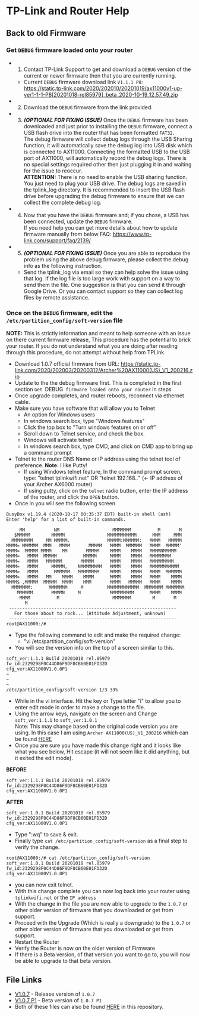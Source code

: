 # TP-Link and Router Help

## Back to old Firmware

### Get `DEBUG` firmware loaded onto your router
- 1. Contact TP-Link Support to get and download a `DEBUG` version of the current or newer firmware then that you are currently running.
  - Current `DEBUG` firmware download link `V1.1.1 P8`:<BR>https://static.tp-link.com/2020/202010/20201019/ax11000v1-up-ver1-1-1-P8[20201018-rel85979]_beta_2020-10-19_12.57.49.zip
- 2. Download the `DEBUG` firmware from the link provided.
- 3. ***(OPTIONAL FOR FIXING ISSUE)*** Once the `DEBUG` firmware has been downloaded and just prior to installing the `DEBUG` firmware, connect a USB flash drive into the router that has been formatted `FAT32`. <BR> The debug firmware will collect debug logs through the USB Sharing function, it will automatically save the debug log into USB disk which is connected to AX11000. Connecting  the formatted USB to the USB port of AX11000, will automatically record the debug logs. There is no special settings required other then just plugging it in and waiting for the issue to reoccur.<BR>**ATTENTION:** There is no need to enable the USB sharing function. You just need to plug your USB drive. The debug logs are saved in the tplink_log directory. It is recommended to insert the USB flash drive before upgrading the debug firmware to ensure that we can collect the complete debug log.
- 4. Now that you have the `DEBUG` firmware and; if you chose, a USB has been connected, update the `DEBUG` firmware. <BR> If you need help you can get more details about how to update firmware manually from below FAQ:
https://www.tp-link.com/support/faq/2139/
- 5. ***(OPTIONAL FOR FIXING ISSUE)*** Once you are able to reproduce the problem using the above debug firmware, please collect the debug info as the following instruction.
  - Send the tplink_log via email so they can help solve the issue using that log. If the log file is too large work with support on a way to send them the file. One suggestion is that you can send it through Google Drive. Or you can contact support so they can collect log files by remote assistance.

### Once on the `DEBUG` firmware, edit the `/etc/partition_config/soft-version` file
**NOTE:** This is strictly information and meant to help someone with an issue on there current firmware release, This procedure has the potential to brick your router. If you do not understand what you are doing after reading through this procedure, do not attempt without help from TPLink.

- Download 1.0.7 official firmware from URL:  https://static.tp-link.com/2020/202003/20200312/Archer%20AX11000(US)_V1_200216.zip
- Update to the the debug firmware first. This is completed in the first section `Get `DEBUG` firmware loaded onto your router` in steps
- Once upgrade completes, and router reboots, reconnect via ethernet cable.
- Make sure you have software that will allow you to Telnet
  - An option for Windows users
  - In windows search box, type "Windows features"
  - Click the top box to "Turn windows features on or off"
  - Scroll down to Telnet service, and check the box.
  - Windows will activate telnet
  - In windows search box, type CMD, and click on CMD app to bring up a command prompt
- Telnet to the router DNS Name or IP address using the telnet tool of preference. **Note:** I like Putty!
  - If using Windows telnet feature, In the command prompt screen, type: "telnet tplinkwifi.net" OR "telnet 192.168.*.*" (<- IP address of your Archer AX6000 router)
  - If using putty, click on the `telnet` radio button, enter the IP address of the router, and click the `OPEN` button.
- Once in you will see the following screen

```
BusyBox v1.19.4 (2020-10-17 00:35:37 EDT) built-in shell (ash)
Enter 'help' for a list of built-in commands.

     MM           NM                    MMMMMMM          M       M
   $MMMMM        MMMMM                MMMMMMMMMMM      MMM     MMM
  MMMMMMMM     MM MMMMM.              MMMMM:MMMMMM:   MMMM   MMMMM
MMMM= MMMMMM  MMM   MMMM       MMMMM   MMMM  MMMMMM   MMMM  MMMMM'
MMMM=  MMMMM MMMM    MM       MMMMM    MMMM    MMMM   MMMMNMMMMM
MMMM=   MMMM  MMMMM          MMMMM     MMMM    MMMM   MMMMMMMM
MMMM=   MMMM   MMMMMM       MMMMM      MMMM    MMMM   MMMMMMMMM
MMMM=   MMMM     MMMMM,    NMMMMMMMM   MMMM    MMMM   MMMMMMMMMMM
MMMM=   MMMM      MMMMMM   MMMMMMMM    MMMM    MMMM   MMMM  MMMMMM
MMMM=   MMMM   MM    MMMM    MMMM      MMMM    MMMM   MMMM    MMMM
MMMM$ ,MMMMM  MMMMM  MMMM    MMM       MMMM   MMMMM   MMMM    MMMM
  MMMMMMM:      MMMMMMM     M         MMMMMMMMMMMM  MMMMMMM MMMMMMM
    MMMMMM       MMMMN     M           MMMMMMMMM      MMMM    MMMM
     MMMM          M                    MMMMMMM        M       M
       M
 ---------------------------------------------------------------
   For those about to rock... (Attitude Adjustment, unknown)
 ---------------------------------------------------------------
root@AX11000:/#

```

- Type the following command to edit and make the required change:
  - "vi /etc/partition_config/soft-version"
- You will see the version info on the top of a screen similar to this.

```
soft_ver:1.1.1 Build 20201018 rel.85979
fw_id:2329298F0C44D86F9DF8CB60E01FD32D
cfg_ver:AX11000V1.0.0P1
~
~
~
/etc/partition_config/soft-version 1/3 33%
```

- While in the vi interface. Hit the <insert> key or Type letter "i" to allow you to enter edit mode
in order to make a change to the file.
- Using the arrow keys, navigate on the screen and Change `soft_ver:1.1.1` to `soft_ver:1.0.1`<BR>Note: This may change based on the original code version you are using. In this case I am using `Archer AX11000(US)_V1_200216` which can be found [HERE](./files/Archer%AX11000(US)_V1_200216.zip)
- Once you are sure you have made this change right and it looks like what you see below, Hit escape (it will not seem like it did anything, but it exited the edit mode).<BR>

**BEFORE**<BR>
```
soft_ver:1.1.1 Build 20201018 rel.85979
fw_id:2329298F0C44D86F9DF8CB60E01FD32D
cfg_ver:AX11000V1.0.0P1
```

**AFTER**<BR>
```
soft_ver:1.0.1 Build 20201018 rel.85979
fw_id:2329298F0C44D86F9DF8CB60E01FD32D
cfg_ver:AX11000V1.0.0P1
```

- Type ":wq" to save & exit.  
- Finally type `cat /etc/partition_config/soft-version` as a final step to verify the change.
```
root@AX11000:/# cat /etc/partition_config/soft-version
soft_ver:1.0.1 Build 20201018 rel.85979
fw_id:2329298F0C44D86F9DF8CB60E01FD32D
cfg_ver:AX11000V1.0.0P1
```

- you can now exit telnet.
- With this change complete you can now log back into your router using `tplinkwifi.net` or the `IP address`
- With the change in the file you are now able to upgrade to the `1.0.7` or other older version of firmware that you downloaded or get from support.
- Proceed with the Upgrade (Which is really a downgrade) to the `1.0.7` or other older version of firmware that you downloaded or get from support.
- Restart the Router
- Verify the Router is now on the older version of Firmware
- If there is a Beta version, of that version you want to go to, you will now be able to upgrade to that beta version.

## File Links

- [V1.0.7](https://static.tp-link.com/2020/202003/20200312/Archer%20AX11000(US)_V1_200216.zip) - Release version of `1.0.7`
- [V1.0.7 P1](https://static.tp-link.com/2020/202003/20200317/ax11000v1-up-ver1-0-7-P1[20200311-rel7814]_sign_2020-03-11_14.42.54.zip) - Beta version of `1.0.7 P1`
- Both of these files can also be found [HERE](https://github.com/samadril/tech-help/tree/main/tplink/files) in this repository.
